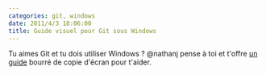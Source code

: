 ```yaml
---
categories: git, windows
date: 2011/4/3 18:06:00
title: Guide visuel pour Git sous Windows
---
```


Tu aimes Git et tu dois utiliser Windows ? @nathanj pense à toi et t'offre [un guide](http://nathanj.github.com/gitguide/tour.html) bourré de copie d'écran pour t'aider.
